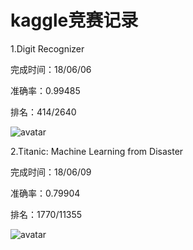 # kaggle竞赛记录

1.Digit Recognizer

完成时间：18/06/06

准确率：0.99485

排名：414/2640

![avatar](https://github.com/5renyuebing/kaggle_repository/blob/master/mnist/rank.png)


2.Titanic: Machine Learning from Disaster

完成时间：18/06/09

准确率：0.79904

排名：1770/11355

![avatar](https://github.com/5renyuebing/kaggle_repository/blob/master/Titanic/rank.png)